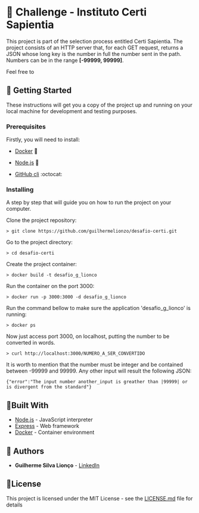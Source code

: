 # 💪 Challenge - Instituto Certi Sapientia

This project is part of the selection process entitled Certi Sapientia. The project consists of an HTTP server that, for each GET request, returns a JSON whose long key is the number
in full the number sent in the path. Numbers can be in the range **[-99999, 99999]**.

Feel free to 

 ## 🏁 Getting Started

These instructions will get you a copy of the project up and running on your local machine for development and testing purposes.

### Prerequisites

Firstly, you will need to install:

* [Docker](https://docs.docker.com/v17.09/engine/installation/#server) 🐳

* [Node.js](https://nodejs.org/en/download/) 🚀

* [GitHub cli](https://gist.github.com/derhuerst/1b15ff4652a867391f03) :octocat:

### Installing

A step by step that will guide you on how to run the project on your computer.

Clone the project repository:
```
> git clone https://github.com/guilhermelionzo/desafio-certi.git
```

Go to the project directory:
```
> cd desafio-certi
```

Create the project container:

```
> docker build -t desafio_g_lionco
```

Run the container on the port 3000:
```
> docker run -p 3000:3000 -d desafio_g_lionco
```

Run the command bellow to make sure the application 'desafio_g_lionco' is running: 
```
> docker ps
```

Now just access port 3000, on localhost, putting the number to be converted in words.
```
> curl http://localhost:3000/NUMERO_A_SER_CONVERTIDO
```
It is worth to mention that the number must be integer and be contained between -99999 and 99999. Any other input will result the following JSON:

```
{"error":"The input number another_input is greather than |99999| or is divergent from the standard"}
```

## 🔨Built With

* [Node.js](https://nodejs.org/en/download/) - JavaScript interpreter
* [Express](https://expressjs.com/) - Web framework
* [Docker](https://www.docker.com/) - Container environment

## 🙌 Authors

* **Guilherme Silva Lionço** - [LinkedIn](https://www.linkedin.com/in/guilherme-lion%C3%A7o-005564189/)

## 📃License

This project is licensed under the MIT License - see the [LICENSE.md](LICENSE.md) file for details
